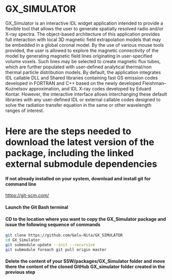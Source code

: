 # GX_SIMULATOR
GX_Simulator is an interactive IDL widget application intended to provide a flexible tool that allows the user to generate spatially resolved radio and/or X-ray spectra. The object-based architecture of this application provides full interaction with local 3D magnetic field extrapolation models that may be embedded in a global coronal model. By the use of various mouse tools provided, the user is allowed to explore the magnetic connectivity of the model by generating magnetic field lines originating in user-specified volume voxels. Such lines may be selected to create magnetic flux tubes, which are further populated with user-defined analytical thermal/non thermal particle distribution models. By default, the application integrates IDL callable DLL and Shared libraries containing fast GS emission codes developed in FORTRAN and C++ based on the newly developed Fleishman–Kuznetsov approximation, and IDL X-ray codes developed by Eduard Kontar. However, the interactive interface allows interchanging these default libraries with any user-defined IDL or external callable codes designed to solve the radiation transfer equation in the same or other wavelength ranges of interest.

# Here are the steps needed to download the latest version of the package, including the linked external submodule dependencies

#### If not already installed on your system, download and install git for command line

https://git-scm.com/

#### Launch the Git Bash terminal

#### CD to the location where you want to copy the GX_Simulator package and issue the following sequence of commands

```bash
git clone https://github.com/Gelu-Nita/GX_SIMULATOR
cd GX_Simulator
git submodule update --init --recursive
git submodule foreach git pull origin master
```

#### Delete the content of your SSW/packages/GX_Simulator folder and move there the content of the cloned GitHub GX_simulator folder created in the previous step 